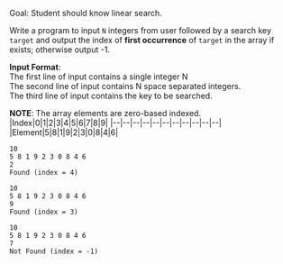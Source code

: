 Goal: Student should know linear search.  

Write a program to input `N` integers from user followed by a search key `target` and output the index of **first occurrence** of `target` in the array if exists; otherwise output -1.


**Input Format**:  
The first line of input contains a single integer N  
The second line of input contains N space separated integers.  
The third line of input contains the key to be searched.

**NOTE**: The array elements are zero-based indexed.  
|Index|0|1|2|3|4|5|6|7|8|9|
|--|--|--|--|--|--|--|--|--|--|--|
|Element|5|8|1|9|2|3|0|8|4|6|


```
10
5 8 1 9 2 3 0 8 4 6
2
Found (index = 4)
```  

```
10
5 8 1 9 2 3 0 8 4 6
9
Found (index = 3)
```  

```
10
5 8 1 9 2 3 0 8 4 6
7
Not Found (index = -1)
```  
